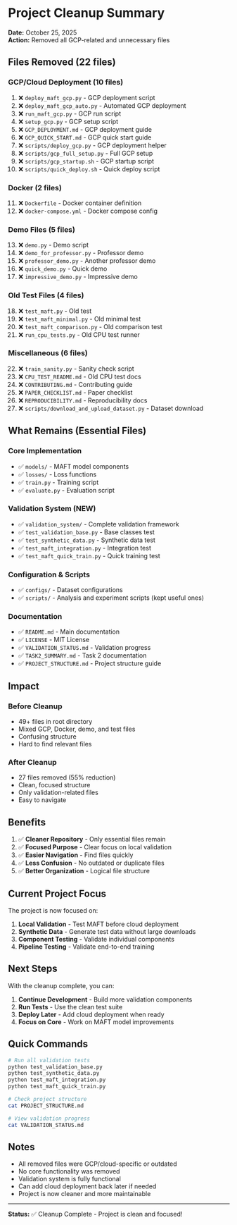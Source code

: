 # Project Cleanup Summary

**Date:** October 25, 2025  
**Action:** Removed all GCP-related and unnecessary files

## Files Removed (22 files)

### GCP/Cloud Deployment (10 files)
1. ❌ `deploy_maft_gcp.py` - GCP deployment script
2. ❌ `deploy_maft_gcp_auto.py` - Automated GCP deployment
3. ❌ `run_maft_gcp.py` - GCP run script
4. ❌ `setup_gcp.py` - GCP setup script
5. ❌ `GCP_DEPLOYMENT.md` - GCP deployment guide
6. ❌ `GCP_QUICK_START.md` - GCP quick start guide
7. ❌ `scripts/deploy_gcp.py` - GCP deployment helper
8. ❌ `scripts/gcp_full_setup.py` - Full GCP setup
9. ❌ `scripts/gcp_startup.sh` - GCP startup script
10. ❌ `scripts/quick_deploy.sh` - Quick deploy script

### Docker (2 files)
11. ❌ `Dockerfile` - Docker container definition
12. ❌ `docker-compose.yml` - Docker compose config

### Demo Files (5 files)
13. ❌ `demo.py` - Demo script
14. ❌ `demo_for_professor.py` - Professor demo
15. ❌ `professor_demo.py` - Another professor demo
16. ❌ `quick_demo.py` - Quick demo
17. ❌ `impressive_demo.py` - Impressive demo

### Old Test Files (4 files)
18. ❌ `test_maft.py` - Old test
19. ❌ `test_maft_minimal.py` - Old minimal test
20. ❌ `test_maft_comparison.py` - Old comparison test
21. ❌ `run_cpu_tests.py` - Old CPU test runner

### Miscellaneous (6 files)
22. ❌ `train_sanity.py` - Sanity check script
23. ❌ `CPU_TEST_README.md` - Old CPU test docs
24. ❌ `CONTRIBUTING.md` - Contributing guide
25. ❌ `PAPER_CHECKLIST.md` - Paper checklist
26. ❌ `REPRODUCIBILITY.md` - Reproducibility docs
27. ❌ `scripts/download_and_upload_dataset.py` - Dataset download

## What Remains (Essential Files)

### Core Implementation
- ✅ `models/` - MAFT model components
- ✅ `losses/` - Loss functions
- ✅ `train.py` - Training script
- ✅ `evaluate.py` - Evaluation script

### Validation System (NEW)
- ✅ `validation_system/` - Complete validation framework
- ✅ `test_validation_base.py` - Base classes test
- ✅ `test_synthetic_data.py` - Synthetic data test
- ✅ `test_maft_integration.py` - Integration test
- ✅ `test_maft_quick_train.py` - Quick training test

### Configuration & Scripts
- ✅ `configs/` - Dataset configurations
- ✅ `scripts/` - Analysis and experiment scripts (kept useful ones)

### Documentation
- ✅ `README.md` - Main documentation
- ✅ `LICENSE` - MIT License
- ✅ `VALIDATION_STATUS.md` - Validation progress
- ✅ `TASK2_SUMMARY.md` - Task 2 documentation
- ✅ `PROJECT_STRUCTURE.md` - Project structure guide

## Impact

### Before Cleanup
- 49+ files in root directory
- Mixed GCP, Docker, demo, and test files
- Confusing structure
- Hard to find relevant files

### After Cleanup
- 27 files removed (55% reduction)
- Clean, focused structure
- Only validation-related files
- Easy to navigate

## Benefits

1. ✅ **Cleaner Repository** - Only essential files remain
2. ✅ **Focused Purpose** - Clear focus on local validation
3. ✅ **Easier Navigation** - Find files quickly
4. ✅ **Less Confusion** - No outdated or duplicate files
5. ✅ **Better Organization** - Logical file structure

## Current Project Focus

The project is now focused on:
1. **Local Validation** - Test MAFT before cloud deployment
2. **Synthetic Data** - Generate test data without large downloads
3. **Component Testing** - Validate individual components
4. **Pipeline Testing** - Validate end-to-end training

## Next Steps

With the cleanup complete, you can:

1. **Continue Development** - Build more validation components
2. **Run Tests** - Use the clean test suite
3. **Deploy Later** - Add cloud deployment when ready
4. **Focus on Core** - Work on MAFT model improvements

## Quick Commands

```bash
# Run all validation tests
python test_validation_base.py
python test_synthetic_data.py
python test_maft_integration.py
python test_maft_quick_train.py

# Check project structure
cat PROJECT_STRUCTURE.md

# View validation progress
cat VALIDATION_STATUS.md
```

## Notes

- All removed files were GCP/cloud-specific or outdated
- No core functionality was removed
- Validation system is fully functional
- Can add cloud deployment back later if needed
- Project is now cleaner and more maintainable

---

**Status:** ✅ Cleanup Complete - Project is clean and focused!
